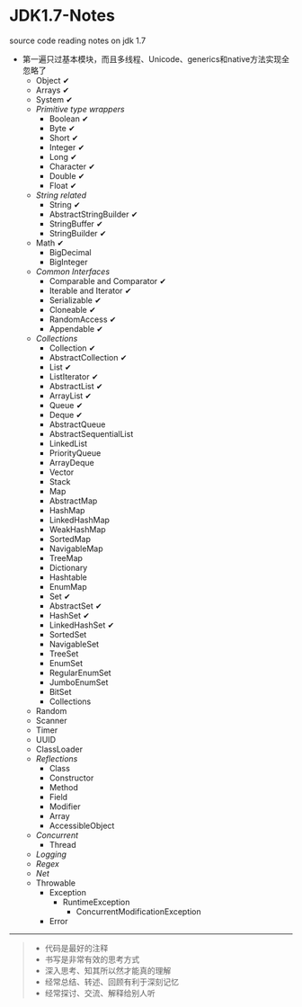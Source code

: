 JDK1.7-Notes
============

source code reading notes on jdk 1.7

- 第一遍只过基本模块，而且多线程、Unicode、generics和native方法实现全忽略了
    - Object &#10004;
    - Arrays &#10004;
    - System &#10004;
    - *Primitive type wrappers*
        - Boolean &#10004;
        - Byte &#10004;
        - Short &#10004;
        - Integer &#10004;
        - Long &#10004;
        - Character &#10004;
        - Double &#10004;
        - Float &#10004;
    - *String related*
        - String &#10004;
        - AbstractStringBuilder &#10004;
        - StringBuffer &#10004;
        - StringBuilder &#10004;
    - Math &#10004;
        - BigDecimal
        - BigInteger
    - *Common Interfaces*
        - Comparable and Comparator &#10004;
        - Iterable and Iterator &#10004;
        - Serializable &#10004;
        - Cloneable &#10004;
        - RandomAccess &#10004;
        - Appendable &#10004;
    - *Collections*
        - Collection &#10004;
        - AbstractCollection &#10004;
        - List &#10004;
        - ListIterator &#10004;
        - AbstractList &#10004;
        - ArrayList &#10004;
        - Queue &#10004;
        - Deque &#10004;
        - AbstractQueue
        - AbstractSequentialList
        - LinkedList
        - PriorityQueue
        - ArrayDeque
        - Vector
        - Stack
        - Map
        - AbstractMap
        - HashMap
        - LinkedHashMap
        - WeakHashMap
        - SortedMap
        - NavigableMap
        - TreeMap
        - Dictionary
        - Hashtable
        - EnumMap
        - Set &#10004;
        - AbstractSet &#10004;
        - HashSet &#10004;
        - LinkedHashSet &#10004;
        - SortedSet
        - NavigableSet
        - TreeSet
        - EnumSet
        - RegularEnumSet
        - JumboEnumSet
        - BitSet
        - Collections
    - Random
    - Scanner
    - Timer
    - UUID
    - ClassLoader
    - *Reflections*
        - Class
        - Constructor
        - Method
        - Field
        - Modifier
        - Array
        - AccessibleObject
    - *Concurrent*
        - Thread
    - *Logging*
    - *Regex*
    - *Net*
    - Throwable
        - Exception
            - RuntimeException   
                - ConcurrentModificationException
        - Error

-----

> - 代码是最好的注释
> - 书写是非常有效的思考方式
> - 深入思考、知其所以然才能真的理解
> - 经常总结、转述、回顾有利于深刻记忆
> - 经常探讨、交流、解释给别人听

